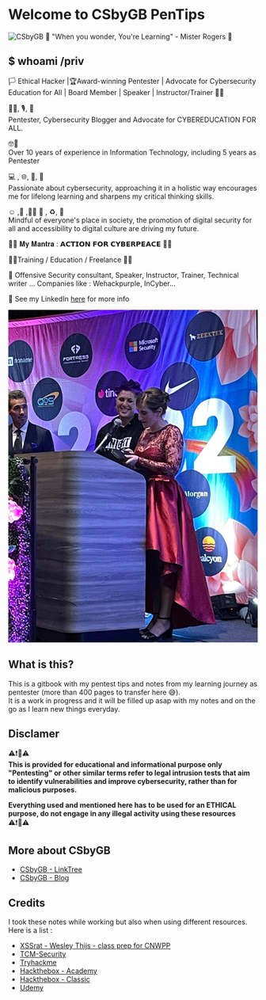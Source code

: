 # Welcome to CSbyGB PenTips

![CSbyGB 🌟 "When you wonder, You're Learning" - Mister Rogers 🌟 ](https://csbygb.github.io/img/csbygb.png)  

## $ whoami /priv

🏳 Ethical Hacker |🏆Award-winning Pentester | Advocate for Cybersecurity Education for All | Board Member | Speaker | Instructor/Trainer 🏳️‍🌈

👩‍💻, 🎙️, 🔄  
Pentester, Cybersecurity Blogger and Advocate for CYBEREDUCATION FOR ALL.  

🤓📅  
Over 10 years of experience in Information Technology, including 5 years as Pentester  

💻 , 🌐, 📖, 🤔  
Passionate about cybersecurity, approaching it in a holistic way encourages me for lifelong learning and sharpens my critical thinking skills.  

☺️ ,🌈 ,👩‍🚀 🚀 , ♻️, 🌳  
Mindful of everyone's place in society, the promotion of digital security for all and accessibility to digital culture are driving my future.  

🙏🙏 𝐌𝐲 𝐌𝐚𝐧𝐭𝐫𝐚 : 𝗔𝗖𝗧𝗜𝗢𝗡 𝗙𝗢𝗥 𝗖𝗬𝗕𝗘𝗥𝗣𝗘𝗔𝗖𝗘 🙏🙏  

👩‍💻Training / Education / Freelance 👩‍💻  

🔸 Offensive Security consultant, Speaker, Instructor, Trainer, Technical writer …
Companies like : Wehackpurple, InCyber…  

🔸 See my LinkedIn [here](https://www.linkedin.com/in/gabriellebotbol/) for more info  

![Woman Hacker 2022](./.res/woman-hacker.jpeg)

## What is this?

This is a gitbook with my pentest tips and notes from my learning journey as pentester (more than 400 pages to transfer here 😅).  
It is a work in progress and it will be filled up asap with my notes and on the go as I learn new things everyday.

## Disclamer

⚠️❗🔴⚠️  
**This is provided for educational and informational purpose only  
"Pentesting" or other similar terms refer to legal intrusion tests that aim to identify vulnerabilities and improve cybersecurity, rather than for malicious purposes.**

**Everything used and mentioned here has to be used for an ETHICAL purpose, do not engage in any illegal activity using these resources**  
⚠️❗🔴⚠️

## More about CSbyGB

- [CSbyGB - LinkTree](https://linktr.ee/csbygb)
- [CSbyGB - Blog](https://csbygb.github.io/)

## Credits

I took these notes while working but also when using different resources.  
Here is a list :

- [XSSrat - Wesley Thijs - class prep for CNWPP](https://thexssrat.podia.com/view/courses/pentesting-101-the-ultimate-guide-from-start-to-finish-from-planning-to-reporting)
- [TCM-Security](https://academy.tcm-sec.com/)
- [Tryhackme](https://tryhackme.com/)
- [Hackthebox - Academy](https://academy.hackthebox.com/)
- [Hackthebox - Classic](https://www.hackthebox.com/)
- [Udemy](https://www.udemy.com/)
